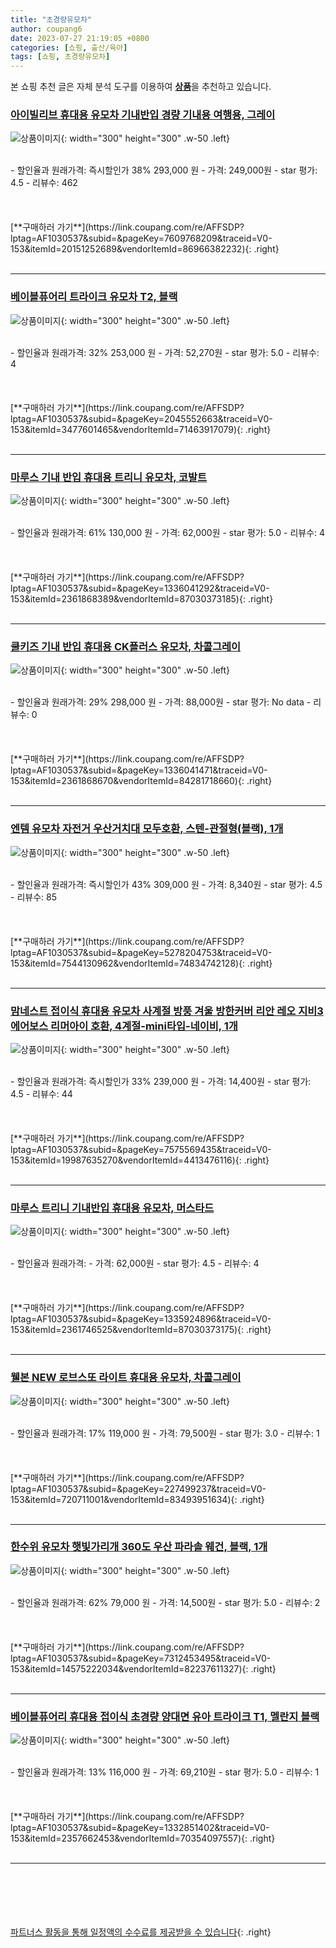 ```yaml
---
title: "초경량유모차"
author: coupang6
date: 2023-07-27 21:19:05 +0800
categories: [쇼핑, 출산/육아]
tags: [쇼핑, 초경량유모차]
---
```


본 쇼핑 추천 글은 자체 분석 도구를 이용하여 [**상품**](https://link.coupang.com/a/bao1ui)을 추천하고 있습니다.

### [아이빌리브 휴대용 유모차 기내반입 경량 기내용 여행용, 그레이](https://link.coupang.com/re/AFFSDP?lptag=AF1030537&subid=&pageKey=7609768209&traceid=V0-153&itemId=20151252689&vendorItemId=86966382232)

![상품이미지](https://thumbnail10.coupangcdn.com/thumbnails/remote/230x230ex/image/vendor_inventory/78df/1c9b2c4b3cb282153228c1dec47cf06de4ec200ab2b68efd9a059f35963d.jpg){: width="300" height="300" .w-50 .left}


<br>
- 할인율과 원래가격: 즉시할인가 38%  293,000   원
- 가격: 249,000원
- star 평가: 4.5
- 리뷰수: 462
<br>
<br>
<br>
<br>
[**구매하러 가기**](https://link.coupang.com/re/AFFSDP?lptag=AF1030537&subid=&pageKey=7609768209&traceid=V0-153&itemId=20151252689&vendorItemId=86966382232){: .right}
<br>
<br>

---

### [베이블퓨어리 트라이크 유모차 T2, 블랙](https://link.coupang.com/re/AFFSDP?lptag=AF1030537&subid=&pageKey=2045552663&traceid=V0-153&itemId=3477601465&vendorItemId=71463917079)

![상품이미지](https://thumbnail7.coupangcdn.com/thumbnails/remote/230x230ex/image/retail/images/2979387512861636-cebe857d-3fdb-4798-8aab-d65c384dda0c.jpg){: width="300" height="300" .w-50 .left}


<br>
- 할인율과 원래가격: 32%  253,000   원
- 가격: 52,270원
- star 평가: 5.0
- 리뷰수: 4
<br>
<br>
<br>
<br>
[**구매하러 가기**](https://link.coupang.com/re/AFFSDP?lptag=AF1030537&subid=&pageKey=2045552663&traceid=V0-153&itemId=3477601465&vendorItemId=71463917079){: .right}
<br>
<br>

---

### [마루스 기내 반입 휴대용 트리니 유모차, 코발트](https://link.coupang.com/re/AFFSDP?lptag=AF1030537&subid=&pageKey=1336041292&traceid=V0-153&itemId=2361868389&vendorItemId=87030373185)

![상품이미지](https://thumbnail8.coupangcdn.com/thumbnails/remote/230x230ex/image/vendor_inventory/images/2018/08/31/11/2/262ef6ff-0b13-468e-90b9-3b43208e78b5.jpg){: width="300" height="300" .w-50 .left}


<br>
- 할인율과 원래가격: 61%  130,000   원
- 가격: 62,000원
- star 평가: 5.0
- 리뷰수: 4
<br>
<br>
<br>
<br>
[**구매하러 가기**](https://link.coupang.com/re/AFFSDP?lptag=AF1030537&subid=&pageKey=1336041292&traceid=V0-153&itemId=2361868389&vendorItemId=87030373185){: .right}
<br>
<br>

---

### [쿨키즈 기내 반입 휴대용 CK플러스 유모차, 차콜그레이](https://link.coupang.com/re/AFFSDP?lptag=AF1030537&subid=&pageKey=1336041471&traceid=V0-153&itemId=2361868670&vendorItemId=84281718660)

![상품이미지](https://thumbnail6.coupangcdn.com/thumbnails/remote/230x230ex/image/vendor_inventory/52e3/d1a97a1a8f27e00af21cde7e43053738d01259ab3bdf6308f116dff6f9aa.jpg){: width="300" height="300" .w-50 .left}


<br>
- 할인율과 원래가격: 29%  298,000   원
- 가격: 88,000원
- star 평가: No data
- 리뷰수: 0
<br>
<br>
<br>
<br>
[**구매하러 가기**](https://link.coupang.com/re/AFFSDP?lptag=AF1030537&subid=&pageKey=1336041471&traceid=V0-153&itemId=2361868670&vendorItemId=84281718660){: .right}
<br>
<br>

---

### [엔템 유모차 자전거 우산거치대 모두호환, 스텐-관절형(블랙), 1개](https://link.coupang.com/re/AFFSDP?lptag=AF1030537&subid=&pageKey=5278204753&traceid=V0-153&itemId=7544130962&vendorItemId=74834742128)

![상품이미지](https://thumbnail7.coupangcdn.com/thumbnails/remote/230x230ex/image/vendor_inventory/3d63/325e5cb51d3b1d6e4d18d7ba311570e23ec3df17ffa0c3e1180b54ec63af.jpg){: width="300" height="300" .w-50 .left}


<br>
- 할인율과 원래가격: 즉시할인가 43%  309,000   원
- 가격: 8,340원
- star 평가: 4.5
- 리뷰수: 85
<br>
<br>
<br>
<br>
[**구매하러 가기**](https://link.coupang.com/re/AFFSDP?lptag=AF1030537&subid=&pageKey=5278204753&traceid=V0-153&itemId=7544130962&vendorItemId=74834742128){: .right}
<br>
<br>

---

### [맘네스트 접이식 휴대용 유모차 사계절 방풍 겨울 방한커버 리안 레오 지비3 에어보스 리머아이 호환, 4계절-mini타입-네이비, 1개](https://link.coupang.com/re/AFFSDP?lptag=AF1030537&subid=&pageKey=7575569435&traceid=V0-153&itemId=19987635270&vendorItemId=4413476116)

![상품이미지](https://thumbnail8.coupangcdn.com/thumbnails/remote/230x230ex/image/vendor_inventory/5e98/4d2030aafb10d1d316884cd3beaca52ae2bb9737608b43fb487101db9628.jpg){: width="300" height="300" .w-50 .left}


<br>
- 할인율과 원래가격: 즉시할인가 33%  239,000   원
- 가격: 14,400원
- star 평가: 4.5
- 리뷰수: 44
<br>
<br>
<br>
<br>
[**구매하러 가기**](https://link.coupang.com/re/AFFSDP?lptag=AF1030537&subid=&pageKey=7575569435&traceid=V0-153&itemId=19987635270&vendorItemId=4413476116){: .right}
<br>
<br>

---

### [마루스 트리니 기내반입 휴대용 유모차, 머스타드](https://link.coupang.com/re/AFFSDP?lptag=AF1030537&subid=&pageKey=1335924896&traceid=V0-153&itemId=2361746525&vendorItemId=87030373175)

![상품이미지](https://thumbnail8.coupangcdn.com/thumbnails/remote/230x230ex/image/vendor_inventory/images/2018/08/31/11/8/6d8d9a6d-bd53-44ec-a8bf-7fef208b1b7e.jpg){: width="300" height="300" .w-50 .left}


<br>
- 할인율과 원래가격: 
- 가격: 62,000원
- star 평가: 4.5
- 리뷰수: 4
<br>
<br>
<br>
<br>
[**구매하러 가기**](https://link.coupang.com/re/AFFSDP?lptag=AF1030537&subid=&pageKey=1335924896&traceid=V0-153&itemId=2361746525&vendorItemId=87030373175){: .right}
<br>
<br>

---

### [웰본 NEW 로브스또 라이트 휴대용 유모차, 차콜그레이](https://link.coupang.com/re/AFFSDP?lptag=AF1030537&subid=&pageKey=227499237&traceid=V0-153&itemId=720711001&vendorItemId=83493951634)

![상품이미지](https://thumbnail10.coupangcdn.com/thumbnails/remote/230x230ex/image/vendor_inventory/8298/a7f8d9b72b8a50ef486c1976fc0e61eb710c6a4162d877baaf10bd4c63e4.jpg){: width="300" height="300" .w-50 .left}


<br>
- 할인율과 원래가격: 17%  119,000   원
- 가격: 79,500원
- star 평가: 3.0
- 리뷰수: 1
<br>
<br>
<br>
<br>
[**구매하러 가기**](https://link.coupang.com/re/AFFSDP?lptag=AF1030537&subid=&pageKey=227499237&traceid=V0-153&itemId=720711001&vendorItemId=83493951634){: .right}
<br>
<br>

---

### [한수위 유모차 햇빛가리개 360도 우산 파라솔 웨건, 블랙, 1개](https://link.coupang.com/re/AFFSDP?lptag=AF1030537&subid=&pageKey=7312453495&traceid=V0-153&itemId=14575222034&vendorItemId=82237611327)

![상품이미지](https://thumbnail10.coupangcdn.com/thumbnails/remote/230x230ex/image/vendor_inventory/e7e6/e26bef50d8ad6ee8bb2d26022c936a22f9bb25c56ed7ee722bd431d69e40.jpg){: width="300" height="300" .w-50 .left}


<br>
- 할인율과 원래가격: 62%  79,000   원
- 가격: 14,500원
- star 평가: 5.0
- 리뷰수: 2
<br>
<br>
<br>
<br>
[**구매하러 가기**](https://link.coupang.com/re/AFFSDP?lptag=AF1030537&subid=&pageKey=7312453495&traceid=V0-153&itemId=14575222034&vendorItemId=82237611327){: .right}
<br>
<br>

---

### [베이블퓨어리 휴대용 접이식 초경량 양대면 유아 트라이크 T1, 멜란지 블랙](https://link.coupang.com/re/AFFSDP?lptag=AF1030537&subid=&pageKey=1332851402&traceid=V0-153&itemId=2357662453&vendorItemId=70354097557)

![상품이미지](https://thumbnail9.coupangcdn.com/thumbnails/remote/230x230ex/image/retail/images/268161172858046-1e11bfed-9213-40ae-9989-d3950f3598fb.jpg){: width="300" height="300" .w-50 .left}


<br>
- 할인율과 원래가격: 13%  116,000   원
- 가격: 69,210원
- star 평가: 5.0
- 리뷰수: 1
<br>
<br>
<br>
<br>
[**구매하러 가기**](https://link.coupang.com/re/AFFSDP?lptag=AF1030537&subid=&pageKey=1332851402&traceid=V0-153&itemId=2357662453&vendorItemId=70354097557){: .right}
<br>
<br>

---
<br><br><br><br><br> [파트너스 활동을 통해 일정액의 수수료를 제공받을 수 있습니다](https://link.coupang.com/a/bao1ui){: .right}